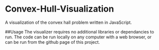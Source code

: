 # Convex-Hull-Visualization
A visualization of the convex hall problem written in JavaScript.

##Usage
The visualizer requires no additional libraries or dependancies to run. The code can be run locally on any computer with a web browser, or can be run from the github page of this project.
